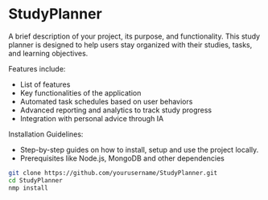 # StudyPlanner

A brief description of your project, its purpose, and functionality. This study planner is designed to help users stay organized with their studies, tasks, and learning objectives.

Features include:

- List of features
- Key functionalities of the application
- Automated task schedules based on user behaviors
- Advanced reporting and analytics to track study progress
- Integration with personal advice through IA

Installation Guidelines:

- Step-by-step guides on how to install, setup and use the project locally.
- Prerequisites like Node.js, MongoDB and other dependencies

```bash
git clone https://github.com/yourusername/StudyPlanner.git
cd StudyPlanner
nmp install
```
